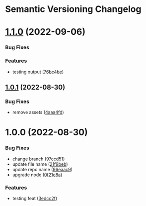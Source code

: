 # Semantic Versioning Changelog

# [1.1.0](https://github.com/Lucas-Desouza/semver-springboot/compare/v1.0.1...v1.1.0) (2022-09-06)


### Bug Fixes

### Features

* testing output ([76bc4be](https://github.com/Lucas-Desouza/semver-springboot/commit/76bc4be33c7898afef4a00c39ae0239491c473b7))

## [1.0.1](https://github.com/Lucas-Desouza/semver-springboot/compare/v1.0.0...v1.0.1) (2022-08-30)


### Bug Fixes

* remove assets ([4aaa4fd](https://github.com/Lucas-Desouza/semver-springboot/commit/4aaa4fdf4c267b1f7d356fd6217b50390962fbd8))

# 1.0.0 (2022-08-30)


### Bug Fixes

* change branch ([97ccd51](https://github.com/Lucas-Desouza/semver-springboot/commit/97ccd519bfd2e9db0e46ca7c682265c084510438))
* update file name ([21f9beb](https://github.com/Lucas-Desouza/semver-springboot/commit/21f9beb9931937ee0138c6676fa2524242bb8a95))
* update repo name ([96eaac9](https://github.com/Lucas-Desouza/semver-springboot/commit/96eaac924055c865e27a10b7f9da641525bdce4b))
* upgrade node ([0f21e8a](https://github.com/Lucas-Desouza/semver-springboot/commit/0f21e8aba03ecb10ed0d0ee2550221f8d328b6c2))


### Features

* testing feat ([3edcc2f](https://github.com/Lucas-Desouza/semver-springboot/commit/3edcc2fed67f0896b05d83df1331d98f26519e26))
